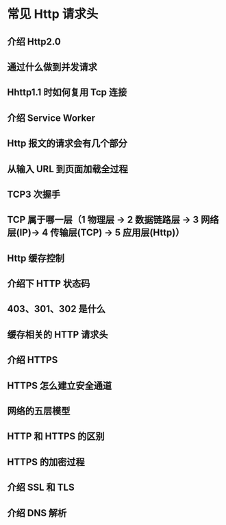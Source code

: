 # 常见 Http 请求头

## 介绍 Http2.0

## 通过什么做到并发请求

## Hhttp1.1 时如何复用 Tcp 连接

## 介绍 Service Worker

## Http 报文的请求会有几个部分

## 从输入 URL 到页面加载全过程

## TCP3 次握手

## TCP 属于哪一层（1 物理层 -> 2 数据链路层 -> 3 网络层(IP)-> 4 传输层(TCP) -> 5 应用层(Http)）

## Http 缓存控制

## 介绍下 HTTP 状态码

## 403、301、302 是什么

## 缓存相关的 HTTP 请求头

## 介绍 HTTPS

## HTTPS 怎么建立安全通道

## 网络的五层模型

## HTTP 和 HTTPS 的区别

## HTTPS 的加密过程

## 介绍 SSL 和 TLS

## 介绍 DNS 解析
